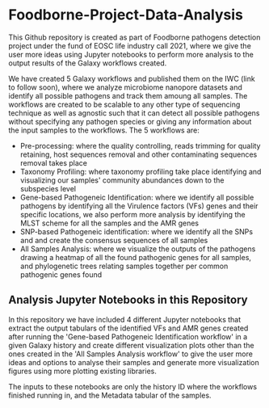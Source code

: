 # Foodborne-Project-Data-Analysis

This Github repository is created as part of Foodborne pathogens detection project under the fund of EOSC life industry call 2021, where we give the user more ideas using Jupyter notebooks to perform more analysis to the output results of the Galaxy workflows created.

We have created 5 Galaxy workflows and published them on the IWC (link to follow soon), where we analyze microbiome nanopore datasets and identify all possible pathogens and track them amoung all samples. The workflows are created to be scalable to any other type of sequencing technique as well as agnostic such that it can detect all possible pathogens without specifying any pathogen species or giving any information about the input samples to the workflows. The 5 workflows are:

- Pre-processing: where the quality controlling, reads trimming for quality retaining, host sequences removal and other contaminating sequences removal takes place
- Taxonomy Profiling: where taxonomy profiling take place identifying and visualizing our samples' community abundances down to the subspecies level
- Gene-based Pathogeneic Identification: where we identify all possible pathogens by identifying all the Virulence factors (VFs) genes and their specific locations, we also perform more analysis by identifying the MLST scheme for all the samples and the AMR genes
- SNP-based Pathogeneic identification: where we identify all the SNPs and and create the consensus sequences of all samples
- All Samples Analysis: where we visualize the outputs of the pathogens drawing a heatmap of all the found pathogenic genes for all samples, and phylogenetic trees relating samples together per common pathogenic genes found

## Analysis Jupyter Notebooks in this Repository

In this repository we have included 4 different Jupyter notebooks that extract the output tabulars of the identified VFs and AMR genes created after running the 'Gene-based Pathogeneic Identification workflow' in a given Galaxy history and create different visualization plots other than the ones created in the 'All Samples Analysis workflow' to give the user more ideas and options to analyse their samples and generate more visualization figures using more plotting existing libraries. 

The inputs to these notebooks are only the history ID where the workflows finished running in, and the Metadata tabular of the samples.
